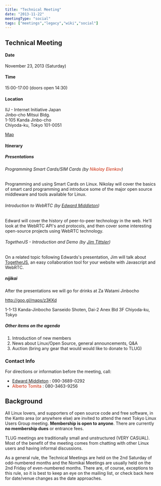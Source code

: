 ```yaml
---
title: "Technical Meeting"
date: "2013-11-22"
meetingType: "social"
tags: ["meetings","legacy","wiki","social"]
---
```


<h2 id="technical_meeting">Technical Meeting</h2>
<h4 id="date">Date</h4>
<p>November 23, 2013 (Saturday)</p>
<h4 id="time">Time</h4>
<p>15:00-17:00 (doors open 14:30)</p>
<h4 id="location">Location</h4>
<p>IIJ - Internet Initiative Japan<br />
Jinbo-cho Mitsui Bldg.<br />
1-105 Kanda Jinbo-cho<br />
Chiyoda-ku, Tokyo 101-0051</p>
<p><a href="http://www.iij.ad.jp/en/company/about/map/head-office.html">Map</a></p>
<h4 id="itinerary">Itinerary</h4>
<h5 id="presentations">Presentations</h5>
<h6 id="programming_smart_cardssim_cards_by_nikolay_elenkov">Programming Smart Cards/SIM Cards (by <font color="#CC2200">Nikolay Elenkov</font>)</h6>
<p>Programming and using Smart Cards on Linux. Nikolay will cover the basics of smart card programming and introduce some of the major open source middleware and tools available for Linux.</p>
<h6 id="introduction_to_webrtc_by_edward_middleton">Introduction to WebRTC (by <a href="./Edward_Middleton">Edward Middleton</a>)</h6>
<p>Edward will cover the history of peer-to-peer technology in the web. He'll look at the WebRTC API's and protocols, and then cover some interesting open-source projects using WebRTC technology.</p>
<h6 id="togetherjs___introduction_and_demo_by_jim_tittsler">TogetherJS - Introduction and Demo (by <a href="./User:JimTittsler">Jim Tittsler</a>)</h6>
<p>On a related topic following Edwards's presentation, Jim will talk about <a href="http://TogetherJS.com/">TogetherJS</a>, an easy collaboration tool for your website with Javascript and WebRTC.</p>
<h5 id="nijikai">nijikai</h5>
<p>After the presentations we will go for drinks at Za Watami Jinbocho</p>
<p><a href="http://goo.gl/maps/z3KKd">http://goo.gl/maps/z3KKd</a></p>
<p>1-1-13 Kanda-Jinbocho
Sanseido Shoten, Dai-2 Anex Bld 3F
Chiyoda-ku, Tokyo</p>
<h5 id="other_items_on_the_agenda">Other items on the agenda</h5>
<ol>
<li>Introduction of new members</li>
<li>News about Linux/Open Source, general announcements, Q&amp;A</li>
<li>Auction (bring any gear that would would like to donate to TLUG)</li>
</ol>
<h3 id="contact_info">Contact Info</h3>
<p>For directions or information before the meeting, call:</p>
<ul>
<li><a href="./Edward_Middleton">Edward Middleton</a> : 090-3689-0292</li>
<li><font color="#CC2200">Alberto Tomita</font> : 080-3463-9256</li>
</ul>

<h2 id="introduction">Background</h2>
<p>All Linux lovers, and supporters of open source code and free software, in the Kanto area (or anywhere else) are invited to attend the next Tokyo Linux Users Group meeting. <b>Membership is open to anyone</b>. There are currently <b>no membership dues</b> or entrance fees.</p>
<p>TLUG meetings are traditionally small and unstructured (VERY CASUAL). Most of the benefit of the meeting comes from chatting with other Linux users and having informal discussions.</p>
<p>As a general rule, the Technical Meetings are held on the 2nd Saturday of odd-numbered months and the Nomikai Meetings are usually held on the 2nd Friday of even-numbered months. There are, of course, exceptions to this rule, so it is best to keep an eye on the mailing list, or check back here for date/venue changes as the date approaches.</p>
